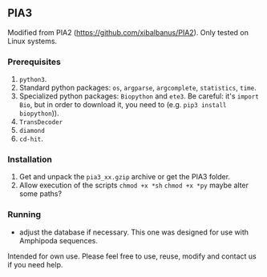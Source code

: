 ## PIA3

Modified from PIA2 (https://github.com/xibalbanus/PIA2).
Only tested on Linux systems.

### Prerequisites
1. `python3`.
2. Standard python packages: `os`, `argparse`, `argcomplete`, `statistics`, `time`. 
3. Specialized python packages: `Biopython` and `ete3`.
Be careful: it's `import Bio`, but in order to download it, you need to (e.g. `pip3 install biopython`)).
4. `TransDecoder`
5. `diamond`
6. `cd-hit`.


### Installation
1. Get and unpack the `pia3_xx.gzip` archive or get the PIA3 folder.
2. Allow execution of the scripts
    `chmod +x *sh`
    `chmod +x *py`
maybe alter some paths?

### Running

* adjust the database if necessary. This one was designed for use with Amphipoda sequences.


Intended for own use. Please feel free to use, reuse, modify and contact us if you need help.
